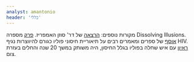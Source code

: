 ```yaml
---
analyst: amantonio
header: 'כללי'
---
```


מקורות נוספים:
[הרצאה](https://www.youtube.com/watch?v=Twch-T-n8Ns) של דר' סוזן האמפריז.
[פרק](http://humphries.s3.amazonaws.com/DissolvingIllusions-Polio.pdf) מספרה Dissolving Illusions.
[אוסף](http://www.bmartin.cc/dissent/documents/AIDS) של ספרים ומאמרים רבים על תיאוריית חיסוני פוליו כגורם להיווצרות נגיף HIV.
[ראיון](https://www.youtube.com/watch?v=fOVR7yveQ3g) עם איש שחלה בפוליו בגלל החיסון, היה משותק במשך 20 שנה והחלים בעזרת צום.
